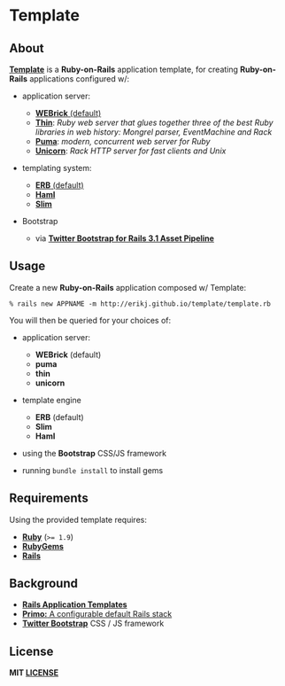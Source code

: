# Template

## About

**[Template](https://github.com/erikj/template)** is a **Ruby-on-Rails** application template, for creating **Ruby-on-Rails** applications configured w/:

- application server:
  - [**WEBrick** (default)](http://ruby-doc.org/stdlib-1.9.3/libdoc/webrick/rdoc/WEBrick.html)
  - [**Thin**](http://code.macournoyer.com/thin/): *Ruby web server that glues together three of the best Ruby libraries in web history: Mongrel parser, EventMachine and Rack*
  - [**Puma**](http://puma.io/):  *modern, concurrent web server for Ruby*
  - [**Unicorn**](http://unicorn.bogomips.org/): *Rack HTTP server for fast clients and Unix*

- templating system:
  - [**ERB** (default)](http://ruby-doc.org/stdlib-2.0.0/libdoc/erb/rdoc/ERB.html)
  - [**Haml**](http://haml.info/)
  - [**Slim**](http://slim-lang.com/)

- Bootstrap
  - via [**Twitter Bootstrap for Rails 3.1 Asset Pipeline**](https://github.com/seyhunak/twitter-bootstrap-rails)

## Usage

Create a new **Ruby-on-Rails** application composed w/ Template:

    % rails new APPNAME -m http://erikj.github.io/template/template.rb

You will then be queried for your choices of:

- application server:
  - **WEBrick** (default)
  - **puma**
  - **thin**
  - **unicorn**

- template engine
  - **ERB** (default)
  - **Slim**
  - **Haml**

- using the **Bootstrap** CSS/JS framework

- running `bundle install` to install gems

## Requirements

Using the provided template requires:

- [**Ruby**](http://ruby-lang.org) (`>= 1.9`)
- [**RubyGems**](http://rubygems.org)
- [**Rails**](http://rubyonrails.org)

## Background

- [**Rails Application Templates**](http://guides.rubyonrails.org/rails_application_templates.html)
- [**Primo:** A configurable default Rails stack](https://github.com/cbetta/primo)
- [**Twitter Bootstrap**](http://twitter.github.com/bootstrap/)  CSS / JS framework

## License

**MIT [LICENSE](https://github.com/erikj/template/blob/gh-pages/LICENSE)**